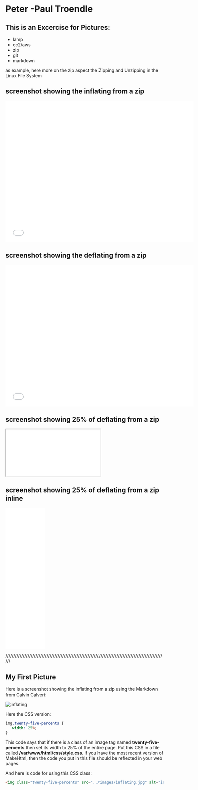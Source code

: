 
# Peter -Paul Troendle 

## This is an Excercise for Pictures:

- lamp
- ec2/aws
- zip
- git
- markdown

as example, here more on the zip aspect the Zipping and Unzipping in the Linux File System

## screenshot showing the inflating from a zip
<iframe src="../images/inflating.jpg" width="600" height="450" frameborder="0" style="border:0" allowfullscreen></iframe>

## screenshot showing the deflating from a zip
<iframe src="../images/deflating.jpg" width="600" height="450" frameborder="0" style="border:0" allowfullscreen></iframe>

## screenshot showing 25% of deflating from a zip
<iframe class="twenty-five-percent" src="../images/deflating.jpg"></iframe>


## screenshot showing 25% of deflating from a zip inline
<iframe src="../images/deflating.jpg" width="600" height="450" frameborder="0" style="width: 25%" allowfullscreen></iframe>

//////////////////////////////////////////////////////////////////////////////////////////////////////
## My First Picture

Here is a screenshot showing the inflating from a zip using the Markdown from Calvin Calvert:

![inflating](../images/inflating.jpg)

Here the CSS version:

```css
img.twenty-five-percents {
   width: 25%;
}
```

This code says that if there is a class of an image tag named **twenty-five-percents** then set its width to 25% of the entire page. Put this CSS in a file called **/var/www/html/css/style.css**. If you have the most recent version of MakeHtml, then the code you put in this file should be reflected in your web pages.

And here is code for using this CSS class:

```html
<img class="twenty-five-percents" src="../images/inflating.jpg" alt="inflating">
```

